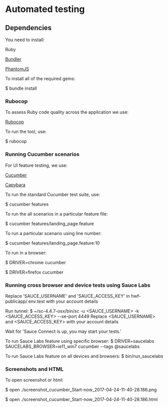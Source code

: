 # Automated testing

## Dependencies

You need to install:

Ruby

[Bundler](http://bundler.io/)

[PhantomJS](https://github.com/teampoltergeist/poltergeist#installing-phantomjs)

To install all of the required gems:

$ bundle install

### Rubocop

To assess Ruby code quality across the application we use:

[Rubocop](https://github.com/bbatsov/rubocop)

To run the tool, use:

$ rubocop

### Running Cucumber scenarios

For UI feature testing, we use:

[Cucumber](http://cukes.info/)

[Capybara](https://github.com/jnicklas/capybara)

To run the standard Cucumber test suite, use:

$ cucumber features 

To run the all scenarios in a particular feature file:

$ cucumber features/landing_page.feature  

To run a particular scenario using line number:

$ cucumber features/landing_page.feature:10 

To run in a browser:

$ DRIVER=chrome cucumber

$ DRIVER=firefox cucumber

### Running cross browser and device tests using Sauce Labs

Replace 'SAUCE_USERNAME' and 'SAUCE_ACCESS_KEY' in hwf-publicapp/.env.test with your account details

Run tunnel:
$ ~/sc-4.4.7-osx/bin/sc -u <SAUCE_USERNAME> -k <SAUCE_ACCESS_KEY> --se-port 4449
Replace <SAUCE_USERNAME> and <SAUCE_ACCESS_KEY> with your account details

Wait for 'Sauce Connect is up, you may start your tests.'

To run Sauce Labs feature using specific browser:
$ DRIVER=saucelabs SAUCELABS_BROWSER=ie11_win7 cucumber --tags @saucelabs

To run Sauce Labs feature on all devices and browsers:
$ bin/run_saucelabs

### Screenshots and HTML

To open screenshot or html:

$ open ./screenshot_cucumber_Start-now_2017-04-24-11-40-28.186.png

$ open ./screenshot_cucumber_Start-now_2017-04-24-11-40-28.186.html